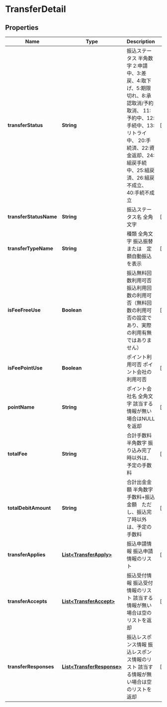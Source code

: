 
# TransferDetail

## Properties
Name | Type | Description | Notes
------------ | ------------- | ------------- | -------------
**transferStatus** | **String** | 振込ステータス 半角数字 2:申請中、3:差戻、4:取下げ、5:期限切れ、8:承認取消/予約取消、 11:予約中、12:手続中、13:リトライ中、 20:手続済、22:資金返却、24:組戻手続中、25:組戻済、26:組戻不成立、 40:手続不成立  |  [optional]
**transferStatusName** | **String** | 振込ステータス名 全角文字  |  [optional]
**transferTypeName** | **String** | 種類 全角文字 振込振替　または　定額自動振込　を表示  |  [optional]
**isFeeFreeUse** | **Boolean** | 振込無料回数利用可否 振込利用回数の利用可否（無料回数の利用可否の設定であり、実際の利用有無ではありません）  |  [optional]
**isFeePointUse** | **Boolean** | ポイント利用可否 ポイント会社の利用可否  |  [optional]
**pointName** | **String** | ポイント会社名 全角文字 該当する情報が無い場合はNULLを返却  |  [optional]
**totalFee** | **String** | 合計手数料 半角数字 振り込み完了時以外は、予定の手数料  |  [optional]
**totalDebitAmount** | **String** | 合計出金金額 半角数字 手数料+振込金額　ただし、振込完了時以外は、予定の手数料  |  [optional]
**transferApplies** | [**List&lt;TransferApply&gt;**](TransferApply.md) | 振込申請情報 振込申請情報のリスト  |  [optional]
**transferAccepts** | [**List&lt;TransferAccept&gt;**](TransferAccept.md) | 振込受付情報 振込受付情報のリスト 該当する情報が無い場合は空のリストを返却  |  [optional]
**transferResponses** | [**List&lt;TransferResponse&gt;**](TransferResponse.md) | 振込レスポンス情報 振込レスポンス情報のリスト 該当する情報が無い場合は空のリストを返却  |  [optional]



